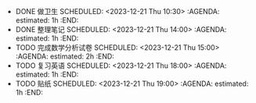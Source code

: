 - DONE 做卫生
  SCHEDULED: <2023-12-21 Thu 10:30>
  :AGENDA:
  estimated: 1h
  :END:
- DONE 整理笔记
  SCHEDULED: <2023-12-21 Thu 14:00>
  :AGENDA:
  estimated: 1h
  :END:
- TODO 完成数学分析试卷
  SCHEDULED: <2023-12-21 Thu 15:00>
  :AGENDA:
  estimated: 2h
  :END:
- TODO 复习英语
  SCHEDULED: <2023-12-21 Thu 18:00>
  :AGENDA:
  estimated: 1h
  :END:
- TODO 贴纸
  SCHEDULED: <2023-12-21 Thu 19:00>
  :AGENDA:
  estimated: 1h
  :END: